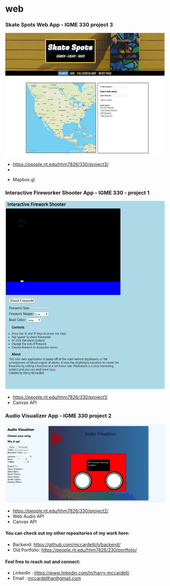 # web
<!-- Assignments, projects, coursework from IGME 330 and 230 web courses
 - programs created with Javascript, ECMAScript 6, APIs, HTML5, CSS3, PHP -->
 
### Skate Spots Web App - IGME 330 project 3
![Skate Spots screenshot](screenshots/skatespots.png)
   - https://people.rit.edu/hhm7826/330/project3/
   - 
   <!-- - Dual API App -->
   <!-- - Firebase Realtime Database -->
   - Mapbox.gl

### Interactive Fireworker Shooter App - IGME 330 - project 1
![Firework App screenshot](screenshots/fireworks.png)
   - https://people.rit.edu/hhm7826/330/project1/
   - Canvas API
   
### Audio Visualizer App - IGME 330 project 2 
![Audio Visualizer screenshot](screenshots/visualizer.png)
   - https://people.rit.edu/hhm7826/330/project2/
   - Web Audio API
   - Canvas API
   
#### You can check out my other repositories of my work here:
- Backend: https://github.com/mccardellch/backend/
- Old Portfolio: https://people.rit.edu/hhm7826/230/portfolio/

#### Feel free to reach out and connect:
- LinkedIn :  https://www.linkedin.com/in/harry-mccardell/
- Email : mccardellhar@gmail.com
